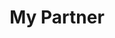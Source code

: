 --- 
title: "My Partner"
publishdate: "2019-4-4T16:48:46+02:00"
src: "https://365manga.net/manga/my-partner"
image: "https://data.365manga.net/images/thumbnails/24298-my-partner.jpg"
description: "This is the 12th story in Yuri Tengoku Anthology [From Lililicious]: In 'My Partner,' which takes place at a nursing school for girls, the main character befriends another girl whom nobody likes and ends up going overboard when practicing CPR on her."
---